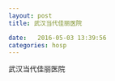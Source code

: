 ```yaml
--- 
layout: post 
title: 武汉当代佳丽医院

date:   2016-05-03 13:39:56 
categories: hosp 
--- 
```

   
武汉当代佳丽医院
